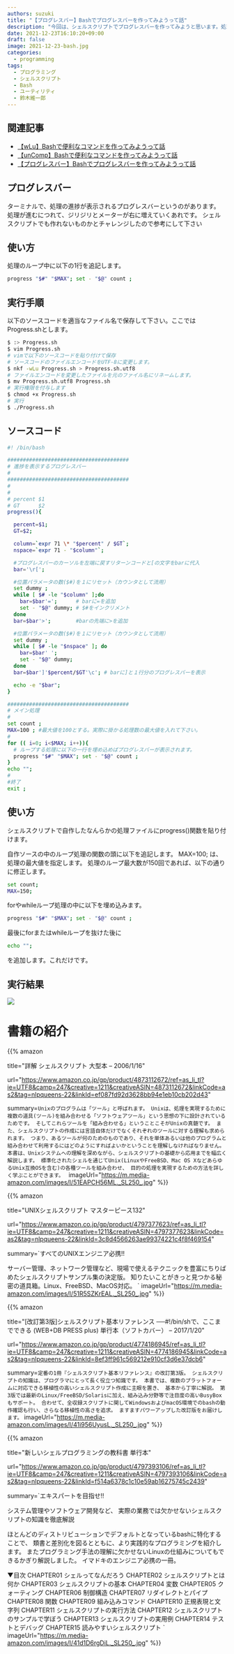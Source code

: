 ```yaml
---
authors: suzuki
title: "【プログレスバー】Bashでプログレスバーを作ってみようって話" 
description: "今回は、シェルスクリプトでプログレスバーを作ってみようと思います。処理の進捗をコンソールに表示させることで処理の進捗が確認できるのはデバッグや最適化にも役に立ちます。"
date: 2021-12-23T16:10:20+09:00
draft: false
image: 2021-12-23-bash.jpg
categories:
  - programming
tags:
  - プログラミング
  - シェルスクリプト
  - Bash
  - ユーティリティ
  - 鈴木維一郎
---
```

## 関連記事
- [【wLu】Bashで便利なコマンドを作ってみようって話](https://suzukiiichiro.github.io/posts/2021-12-23-suzuki/)
- [【unComp】Bashで便利なコマンドを作ってみようって話](https://suzukiiichiro.github.io/posts/2021-12-23-02-suzuki/)
- [【プログレスバー】Bashでプログレスバーを作ってみようって話](https://suzukiiichiro.github.io/posts/2021-12-23-03-suzuki/)

## プログレスバー
ターミナルで、処理の進捗が表示されるプログレスバーというのがあります。
処理が進むにつれて、ジリジリとメーターが右に増えていくあれです。
シェルスクリプトでも作れないものかとチャレンジしたので参考にして下さい

## 使い方

処理のループ中に以下の1行を追記します。
```bash
progress "$#" "$MAX"; set - "$@" count ;
```

## 実行手順
以下のソースコードを適当なファイル名で保存して下さい。ここではProgress.shとします。
```bash
$ :> Progress.sh
$ vim Progress.sh
# vimで以下のソースコードを貼り付けて保存
# ソースコードのファイルエンコードをUTF-8に変更します。
$ nkf -wLu Progress.sh > Progress.sh.utf8
# ファイルエンコードを変更したファイルを元のファイル名にリネームします。
$ mv Progress.sh.utf8 Progress.sh
# 実行権限を付与します
$ chmod +x Progress.sh
# 実行
$ ./Progress.sh
```

## ソースコード
```bash
#! /bin/bash

#######################################
# 進捗を表示するプログレスバー
#  
#######################################
#
#
# percent $1 
# GT      $2
progress(){

  percent=$1;
  GT=$2;  

  column=`expr 71 \* "$percent" / $GT`;
  nspace=`expr 71 - "$column"`;

  #プログレスバーのカーソルを左端に戻すリターンコードと[の文字をbarに代入
  bar='\r['; 

  #位置パラメータの数($#)を１にリセット（カウンタとして流用）
  set dummy ;
  while [ $# -le "$column" ];do
    bar=$bar'=';      # barに=を追加
    set - "$@" dummy; # $#をインクリメント
  done
  bar=$bar'>';        #barの先端に>を追加

  #位置パラメータの数($#)を１にリセット（カウンタとして流用）
  set dummy ;
  while [ $# -le "$nspace" ]; do 
    bar=$bar' ';
    set - "$@" dummy;
  done
  bar=$bar']'$percent/$GT'\c'; # barに]と１行分のプログレスバーを表示

  echo -e "$bar"; 
}

#######################################
# メイン処理
#
set count ;
MAX=100 ; #最大値を100とする。実際に掛かる処理数の最大値を入れて下さい。
#
for (( i=0; i<$MAX; i++)){
  # ループする処理に以下の一行を埋め込めばプログレスバーが表示されます。
  progress "$#" "$MAX"; set - "$@" count ;
}
echo "";
#
#終了
exit ;
```

## 使い方

シェルスクリプトで自作したなんらかの処理ファイルにprogress()関数を貼り付けます。

自作ソースの中のループ処理の関数の頭に以下を追記します。
MAX=100; は、処理の最大値を指定します。
処理のループ最大数が150回であれば、以下の通りに修正します。
```bash
set count;
MAX=150;
```
forやwhileループ処理の中に以下を埋め込みます。
```bash
progress "$#" "$MAX"; set - "$@" count ;
```

最後にforまたはwhileループを抜けた後に
```bash
echo "";
```

を追加します。これだけです。

## 実行結果
![](progress.gif "")


# 書籍の紹介

{{% amazon

title="詳解 シェルスクリプト 大型本 – 2006/1/16"

url="https://www.amazon.co.jp/gp/product/4873112672/ref=as_li_tl?ie=UTF8&camp=247&creative=1211&creativeASIN=4873112672&linkCode=as2&tag=nlpqueens-22&linkId=ef087fd92d3628bb94e1eb10cb202d43"

summary=`Unixのプログラムは「ツール」と呼ばれます。
Unixは、処理を実現するために複数の道具(ツール)を組み合わせる「ソフトウェアツール」という思想の下に設計されているためです。
そしてこれらツールを「組み合わせる」ということこそがUnixの真髄です。
また、シェルスクリプトの作成には言語自体だけでなくそれぞれのツールに対する理解も求められます。
つまり、あるツールが何のためのものであり、それを単体あるいは他のプログラムと組み合わせて利用するにはどのようにすればよいかということを理解しなければなりません。
本書は、Unixシステムへの理解を深めながら、シェルスクリプトの基礎から応用までを幅広く解説します。
標準化されたシェルを通じてUnix(LinuxやFreeBSD、Mac OS XなどあらゆるUnix互換OSを含む)の各種ツールを組み合わせ、
目的の処理を実現するための方法を詳しく学ぶことができます。
`
imageUrl="https://m.media-amazon.com/images/I/51EAPCH56ML._SL250_.jpg"
%}}

{{% amazon

title="UNIXシェルスクリプト マスターピース132"

url="https://www.amazon.co.jp/gp/product/4797377623/ref=as_li_tl?ie=UTF8&camp=247&creative=1211&creativeASIN=4797377623&linkCode=as2&tag=nlpqueens-22&linkId=3c8d4566263ae99374221c4f8f469154"

summary=`すべてのUNIXエンジニア必携!!

サーバー管理、ネットワーク管理など、現場で使えるテクニックを豊富にちりばめたシェルスクリプトサンプル集の決定版。
知りたいことがきっと見つかる秘密の道具箱。Linux、FreeBSD、MacOS対応。
`
imageUrl="https://m.media-amazon.com/images/I/51R5SZKrEAL._SL250_.jpg"
%}}


{{% amazon

title="[改訂第3版]シェルスクリプト基本リファレンス ──#!/bin/shで、ここまでできる (WEB+DB PRESS plus) 単行本（ソフトカバー） – 2017/1/20"

url="https://www.amazon.co.jp/gp/product/4774186945/ref=as_li_tl?ie=UTF8&camp=247&creative=1211&creativeASIN=4774186945&linkCode=as2&tag=nlpqueens-22&linkId=8ef3ff961c569212e910cf3d6e37dcb6"

summary=`定番の1冊『シェルスクリプト基本リファレンス』の改訂第3版。
シェルスクリプトの知識は、プログラマにとって長く役立つ知識です。
本書では、複数のプラットフォームに対応できる移植性の高いシェルスクリプト作成に主眼を置き、
基本から丁寧に解説。
第3版では最新のLinux/FreeBSD/Solarisに加え、組み込み分野等で注目度の高いBusyBoxもサポート。
合わせて、全収録スクリプトに関してWindowsおよびmacOS環境でのbashの動作確認も行い、さらなる移植性の高さを追求。
ますますパワーアップした改訂版をお届けします。`
imageUrl="https://m.media-amazon.com/images/I/41i956UyusL._SL250_.jpg"
%}}

{{% amazon

title="新しいシェルプログラミングの教科書 単行本"

url="https://www.amazon.co.jp/gp/product/4797393106/ref=as_li_tl?ie=UTF8&camp=247&creative=1211&creativeASIN=4797393106&linkCode=as2&tag=nlpqueens-22&linkId=f514a6378c1c10e59ab16275745c2439"

summary=`エキスパートを目指せ!!

システム管理やソフトウェア開発など、
実際の業務では欠かせないシェルスクリプトの知識を徹底解説

ほとんどのディストリビューションでデフォルトとなっているbashに特化することで、
類書と差別化を図るとともに、より実践的なプログラミングを紹介します。
またプログラミング手法の理解に欠かせないLinuxの仕組みについてもできるかぎり解説しました。
イマドキのエンジニア必携の一冊。

▼目次
CHAPTER01 シェルってなんだろう
CHAPTER02 シェルスクリプトとは何か
CHAPTER03 シェルスクリプトの基本
CHAPTER04 変数
CHAPTER05 クォーティング
CHAPTER06 制御構造
CHAPTER07 リダイレクトとパイプ
CHAPTER08 関数
CHAPTER09 組み込みコマンド
CHAPTER10 正規表現と文字列
CHAPTER11 シェルスクリプトの実行方法
CHAPTER12 シェルスクリプトのサンプルで学ぼう
CHAPTER13 シェルスクリプトの実用例
CHAPTER14 テストとデバッグ
CHAPTER15 読みやすいシェルスクリプト
`
imageUrl="https://m.media-amazon.com/images/I/41d1D6rgDiL._SL250_.jpg"
%}}


